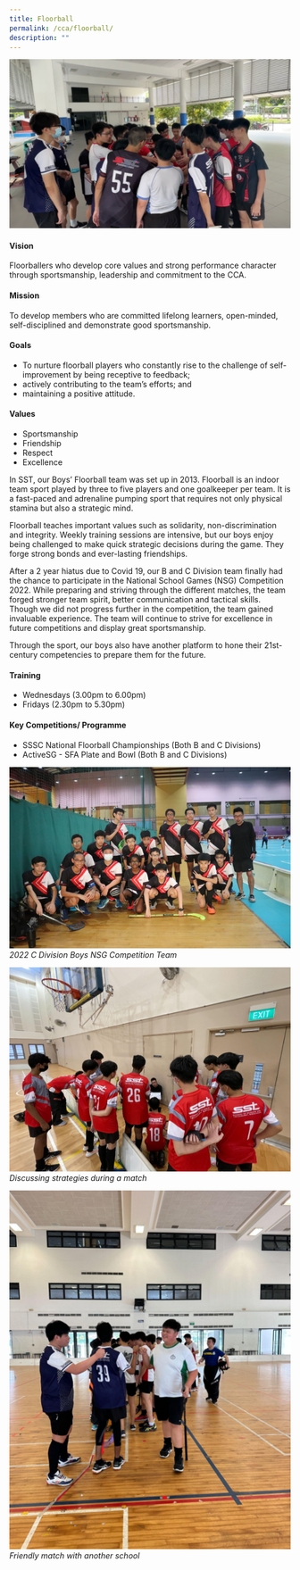 ```yaml
---
title: Floorball
permalink: /cca/floorball/
description: ""
---
```

![](/images/CCA/floorball%2001.png)
#### Vision
Floorballers who develop core values and strong performance character through sportsmanship, leadership and commitment to the CCA. 

#### Mission
To develop members who are committed lifelong learners, open-minded, self-disciplined and demonstrate good sportsmanship.

#### Goals
*   To nurture floorball players who constantly rise to the challenge of self-improvement by being receptive to feedback;
*   actively contributing to the team’s efforts; and 
*   maintaining a positive attitude.
    
#### Values
*   Sportsmanship 
*   Friendship 
*   Respect
*   Excellence
    
In SST, our Boys’ Floorball team was set up in 2013. Floorball is an indoor team sport played by three to five players and one goalkeeper per team. It is a fast-paced and adrenaline pumping sport that requires not only physical stamina but also a strategic mind. 

Floorball teaches important values such as solidarity, non-discrimination and integrity. Weekly training sessions are intensive, but our boys enjoy being challenged to make quick strategic decisions during the game. They forge strong bonds and ever-lasting friendships. 

After a 2 year hiatus due to Covid 19, our B and C Division team finally had the chance to participate in the National School Games (NSG) Competition 2022. While preparing and striving through the different matches, the team forged stronger team spirit, better communication and tactical skills. Though we did not progress further in the competition, the team gained invaluable experience. The team will continue to strive for excellence in future competitions and display great sportsmanship.

Through the sport, our boys also have another platform to hone their 21st-century competencies to prepare them for the future.

#### Training 
*   Wednesdays (3.00pm to 6.00pm)
*   Fridays (2.30pm to 5.30pm)
    

#### Key Competitions/ Programme
*   SSSC National Floorball Championships (Both B and C Divisions)
*  ActiveSG - SFA Plate and Bowl (Both B and C Divisions)
    
![](/images/CCA/floorball%2002.png)
*2022 C Division Boys NSG Competition Team*

![](/images/CCA/floorball%2003.png)
*Discussing strategies during a match*

![](/images/CCA/floorball%2004.png)
*Friendly match with another school*